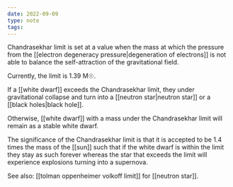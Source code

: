 ```yaml
---
date: 2022-09-09
type: note  
tags: 
---
```


Chandrasekhar limit is set at a value when the mass at which the pressure from the [[electron degeneracy pressure|degeneration of electrons]] is not able to balance the self-attraction of the gravitational field.

Currently, the limit is 1.39 M☉.

If a [[white dwarf]] exceeds the Chandrasekhar limit, they under gravitational collapse and turn into a [[neutron star|neutron star]] or a [[black holes|black hole]].

Otherwise, [[white dwarf]] with a mass under the Chandrasekhar limit will remain as a stable white dwarf.

The significance of the Chandrasekhar limit is that it is accepted to be 1.4 times the mass of the [[sun]] such that if the white dwarf is within the limit they stay as such forever whereas the star that exceeds the limit will experience explosions turning into a supernova.

See also:
[[tolman oppenheimer volkoff limit]] for [[neutron star]].
